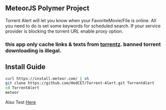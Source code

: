 MeteorJS Polymer Project
----------

Torrent Alert will let you know when your FavoriteMovie/File is online. All you need to do is set some keywords for scheduled search. If your service provider is blocking the torrent URL enable proxy option.

### this app only cache links & texts from [torrentz](https://torrentz2.me). banned torrent downloading is illegal.

Install Guide
----------

```sh
curl https://install.meteor.com/ | sh
git clone https://github.com/HedCET/Torrent-Alert.git TorrentAlert
cd TorrentAlert
meteor
```

Also Test [Here](https://ww8.herokuapp.com)
